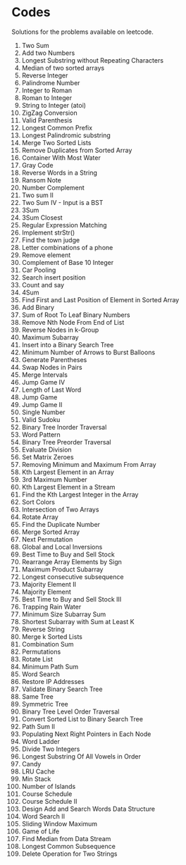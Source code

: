 # Codes

Solutions for the problems available on leetcode.

1. Two Sum
2. Add two Numbers
3. Longest Substring without Repeating Characters
4. Median of two sorted arrays
5. Reverse Integer
6. Palindrome Number
7. Integer to Roman
8. Roman to Integer
9. String to Integer (atoi)
10. ZigZag Conversion
11. Valid Parenthesis
12. Longest Common Prefix
13. Longest Palindromic substring
14. Merge Two Sorted Lists
15. Remove Duplicates from Sorted Array
16. Container With Most Water
17. Gray Code
18. Reverse Words in a String
19. Ransom Note
20. Number Complement
21. Two sum II
22. Two Sum IV - Input is a BST
23. 3Sum
24. 3Sum Closest
25. Regular Expression Matching
26. Implement strStr()
27. Find the town judge
28. Letter combinations of a phone
29. Remove element
30. Complement of Base 10 Integer
31. Car Pooling
32. Search insert position
33. Count and say
34. 4Sum
35. Find First and Last Position of Element in Sorted Array
36. Add Binary
37. Sum of Root To Leaf Binary Numbers
38. Remove Nth Node From End of List
39. Reverse Nodes in k-Group
40. Maximum Subarray
41. Insert into a Binary Search Tree
42. Minimum Number of Arrows to Burst Balloons
43. Generate Parentheses
44. Swap Nodes in Pairs
45. Merge Intervals
46. Jump Game IV
47. Length of Last Word
48. Jump Game
49. Jump Game II
50. Single Number
51. Valid Sudoku
52. Binary Tree Inorder Traversal
53. Word Pattern
54. Binary Tree Preorder Traversal
55. Evaluate Division
56. Set Matrix Zeroes
57. Removing Minimum and Maximum From Array
58. Kth Largest Element in an Array
59. 3rd Maximum Number
60. Kth Largest Element in a Stream
61. Find the Kth Largest Integer in the Array
62. Sort Colors
63. Intersection of Two Arrays
64. Rotate Array
65. Find the Duplicate Number
66. Merge Sorted Array
67. Next Permutation
68. Global and Local Inversions
69. Best Time to Buy and Sell Stock
70. Rearrange Array Elements by Sign
71. Maximum Product Subarray
72. Longest consecutive subsequence
73. Majority Element II
74. Majority Element
75. Best Time to Buy and Sell Stock III
76. Trapping Rain Water
77. Minimum Size Subarray Sum
78. Shortest Subarray with Sum at Least K
79. Reverse String
80. Merge k Sorted Lists
81. Combination Sum
82. Permutations
83. Rotate List
84. Minimum Path Sum
85. Word Search
86. Restore IP Addresses
87. Validate Binary Search Tree
88. Same Tree
89. Symmetric Tree
90. Binary Tree Level Order Traversal
91. Convert Sorted List to Binary Search Tree
92. Path Sum II
93. Populating Next Right Pointers in Each Node
94. Word Ladder
95. Divide Two Integers
96. Longest Substring Of All Vowels in Order
97. Candy
98. LRU Cache
99. Min Stack
100. Number of Islands
101. Course Schedule
102. Course Schedule II
103. Design Add and Search Words Data Structure
104. Word Search II
105. Sliding Window Maximum
106. Game of Life
107. Find Median from Data Stream
108. Longest Common Subsequence
109. Delete Operation for Two Strings